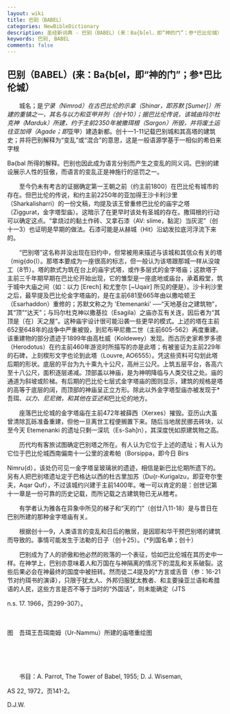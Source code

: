 ```yaml
---
layout: wiki
title: 巴别（BABEL）
categories: NewBibleDictionary
description: 圣经新词典 - 巴别（BABEL）(来：Ba{b[el，即“神的门”；参*巴比伦城）
keywords: 巴别, BABEL
comments: false
---
```


## 巴别（BABEL）(来：Ba{b[el，即“神的门”；参*巴比伦城）

　　城名；是*宁录（Nimrod）在古巴比伦的示拿（Shinar，即苏默 [Sumer]）所建的重镇之一，其名与以力和亚甲并列（创十10）；据巴比伦传说，该城由玛尔杜克神（Marduk）所建，约于主前2350年被撒珥根（Sargon）所毁，并将废土运往亚加得（Agade；即*亚甲）建造新都。创十一1-11记载巴别城和其高塔的建筑史；并将巴别解释为“变乱”或“混合”的意思，这是一般语源学基于一相似的希伯来字根

Ba{bal 所得的解释。巴别也因此成为语言分别而产生之变乱的同义词。巴别的建设展示人性的狂傲，而语言的变乱正是神施行的惩罚之一。

　　至今仍未有考古的证据确定第一王朝之前（约主前1800）在巴比伦有城市的存在。但巴比伦的传说，和约主前2250年的亚加得王沙卡利沙里（Sharkalisharri）的一份文稿，均提及该王曾重修巴比伦的庙宇之塔（Ziggurat，金字塔型庙）。这暗示了在更早时该处有圣城的存在。撒珥根的行动可以确定这点。“拿烧过的黏土作砖、又拿石漆（AV: slime，黏泥）当灰泥”（创十一3）也证明是早期的做法。石漆可能是从赫城（Hit）沿幼发拉底河浮流下来的。

　　“巴别塔”这名称并没出现在旧约中，但常被用来描述与该城和其信众有关的塔（mig{do{l）。那塔本要成为一座很高的标志，但一般认为该塔跟那城一样从没竣工（8节）。塔的款式为筑在台上的庙宇式塔，或作多层式的金字塔庙；这款塔于主前三千年期早期在巴比伦开始出现，它的雏型是一座底地或庙台，承着殿堂，筑于城中大庙之间（如：以力 [Erech] 和尤奎尔 [~Uqair] 所见的便是）。沙卡利沙里之后，最早提及巴比伦金字塔庙的，是在主前681至665年由以撒哈顿王（Esarhaddon）重修的；苏默文称之为 'Etemenanki' ──“天地基台之建筑物”，其“顶”“达天”；与玛尔杜克神以撒基拉（Esagila）之庙亦互有关连，因后者为“其顶是〔在〕天之屋”。这种庙宇设计很可能沿袭一些更早的模式。上述的塔在主前652至648年的战争中严重被毁，到尼布甲尼撒二世（主前605-562）再度重建。该重建物的部分遗迹于1899年由高杜威（Koldewey）发现。而古历史家希罗多德（Herodotus）在约主前460年游览时所描写的亦是此塔；有被鉴证为主前229年的石碑，上刻楔形文字也论到此塔（Louvre, AO6555）。凭这些资料可勾划此塔后期的形状。底层的平台为九十乘九十公尺，高卅三公尺。上筑五层平台，各高六至十八公尺，面积逐层递减。顶部盖以神庙，是为神明降临与人类交往之处。庙的通道为斜坡或阶梯。有后期的巴比伦七层式金字塔庙的图则显示，建筑的规格是塔的高等于底层的阔，而顶部的神庙呈正立方形。除此以外金字塔型庙亦被发现于*吾珥、*以力、*尼尼微，和其他在*亚述和*巴比伦的地方。

　　座落巴比伦城的金字塔庙在主前472年被薛西（Xerxes）摧毁。亚历山大虽曾清除瓦砾准备重建，但他一旦离世工程便搁置下来。随后当地居民挪去砖块，以至今天 Etemenanki 的遗址只剩一深坑（Es-Sah]n），其深度恍如原建筑物之高。

　　历代均有客旅试图确定巴别塔之所在。有人认为它位于上述的遗址；有人认为它位于巴比伦城西南偏南十一公里的波希帕（Borsippa，即今日 Birs

Nimru{d），该处仍可见一金字塔呈玻璃状的遗迹，相信是新巴比伦期所遗下的。另有人把巴别塔遗址定于巴格达以西的杜古里加苏（Du{r-Kurigalzu，即亚夸尔奎夫，Aqar Quf），不过该城约兴建于主前1400年。唯一可以肯定的是：创世记第十一章是一份可靠的历史记载，而所记载之古建筑物已无从稽考。

　　有学者认为雅各在异象中所见的梯子和“天的门”（创廿八11-18）是与昔日在巴别所建的那种金字塔庙有关。

　　根据创十一9，人类语言的变乱和日后的散居，是因耶和华干预巴别塔的建筑而导致的。事情可能发生于法勒的日子（创十25）。（*列国名单；创十）

　　巴别成为了人的骄傲和他必然的败落的一个表征，恰如巴比伦城在其历史中一样。在神学上，巴别亦意味着人和万国在与神隔离的情况下的混乱和关系破裂。这些后果必会在神最终的国度中被扭转。然而徒二4提及的*方言或舌音（参：16-21节对约珥书的演译），只限于犹太人、外邦归服犹太教者、和主要操亚兰语和希腊语的人民，这些方言是否不等于当时的“外国话”，则未能确定（JTS

n.s. 17. 1966，页299-307）。

　









图　吾珥王吾珥南姆（Ur-Nammu）所建的庙塔重绘图

　

　

　　书目：A. Parrot, The Tower of Babel, 1955; D. J. Wiseman,

AS 22, 1972，页141-2。

D.J.W.







